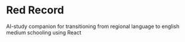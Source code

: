 # Red Record
AI-study companion for transitioning from regional language to english medium schooling using React

